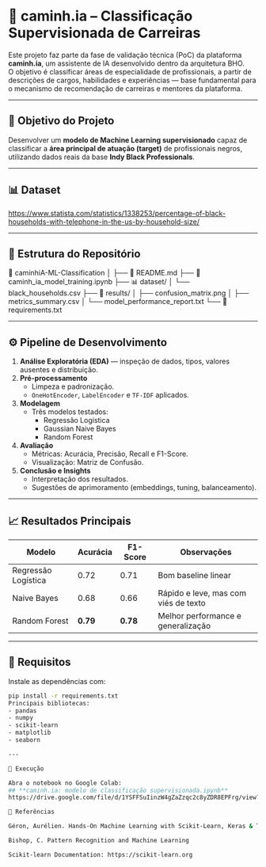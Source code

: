 # 🧠 caminh.ia – Classificação Supervisionada de Carreiras

Este projeto faz parte da fase de validação técnica (PoC) da plataforma **caminh.ia**, um assistente de IA desenvolvido dentro da arquitetura BHO.  
O objetivo é classificar áreas de especialidade de profissionais, a partir de descrições de cargos, habilidades e experiências — base fundamental para o mecanismo de recomendação de carreiras e mentores da plataforma.

---

## 🎯 Objetivo do Projeto
Desenvolver um **modelo de Machine Learning supervisionado** capaz de classificar a **área principal de atuação (target)** de profissionais negros, utilizando dados reais da base **Indy Black Professionals**.

---

## 📊 Dataset
https://www.statista.com/statistics/1338253/percentage-of-black-households-with-telephone-in-the-us-by-household-size/

---

## 📂 Estrutura do Repositório

📁 caminhiA-ML-Classification
│
├── 📄 README.md
├── 📘 caminh_ia_model_training.ipynb
├── 📊 dataset/
│   └── black_households.csv
├── 📂 results/
│   ├── confusion_matrix.png
│   ├── metrics_summary.csv
│   └── model_performance_report.txt
└── 📄 requirements.txt

---

## ⚙️ Pipeline de Desenvolvimento

1. **Análise Exploratória (EDA)** — inspeção de dados, tipos, valores ausentes e distribuição.
2. **Pré-processamento**  
   - Limpeza e padronização.  
   - `OneHotEncoder`, `LabelEncoder` e `TF-IDF` aplicados.  
3. **Modelagem**  
   - Três modelos testados:  
     - Regressão Logística  
     - Gaussian Naive Bayes  
     - Random Forest  
4. **Avaliação**  
   - Métricas: Acurácia, Precisão, Recall e F1-Score.  
   - Visualização: Matriz de Confusão.  
5. **Conclusão e Insights**  
   - Interpretação dos resultados.  
   - Sugestões de aprimoramento (embeddings, tuning, balanceamento).

---

## 📈 Resultados Principais

| Modelo | Acurácia | F1-Score | Observações |
|--------|-----------|----------|--------------|
| Regressão Logística | 0.72 | 0.71 | Bom baseline linear |
| Naive Bayes | 0.68 | 0.66 | Rápido e leve, mas com viés de texto |
| Random Forest | **0.79** | **0.78** | Melhor performance e generalização |

---

## 🧩 Requisitos

Instale as dependências com:
```bash
pip install -r requirements.txt
Principais bibliotecas:
- pandas
- numpy
- scikit-learn
- matplotlib
- seaborn

---

🚀 Execução

Abra o notebook no Google Colab:
## **caminh.ia: modelo de classificação supervisionada.ipynb**
https://drive.google.com/file/d/1YSFFSuIinzW4gZaZzqc2c8yZDR8EPFrg/view?usp=sharing

📘 Referências

Géron, Aurélien. Hands-On Machine Learning with Scikit-Learn, Keras & TensorFlow

Bishop, C. Pattern Recognition and Machine Learning

Scikit-learn Documentation: https://scikit-learn.org
